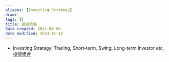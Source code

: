 ```yaml
---
aliases: [Investing Strategy]
draw: 
tags: []
title: 投资策略
date created: 2024-08-06
date modified: 2024-11-12
---
```

- Investing Strategy: Trading, Short-term, Swing, Long-term Investor etc.  
[投资组合](投资组合.md)
